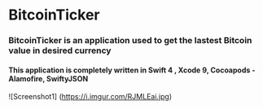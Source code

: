 # BitcoinTicker

### BitcoinTicker is an application used to get the lastest Bitcoin value in desired currency

#### This application is completely written in Swift 4 , Xcode 9, Cocoapods - Alamofire, SwiftyJSON

![Screenshot1] (https://i.imgur.com/RJMLEai.jpg)

